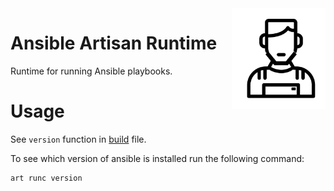 <img src="https://github.com/gatblau/artisan/raw/master/artisan.png" width="150" align="right"/>

# Ansible Artisan Runtime

Runtime for running Ansible playbooks.

# Usage

See `version` function in [build](build.yaml) file.

To see which version of ansible is installed run the following command:

```sh
art runc version
```
